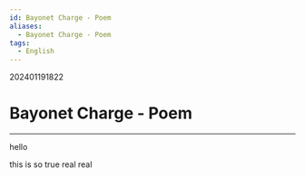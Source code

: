 ```yaml
---
id: Bayonet Charge - Poem
aliases:
  - Bayonet Charge - Poem
tags:
  - English
---
```

202401191822

# Bayonet Charge - Poem
----------
hello

this is so true
real
real
